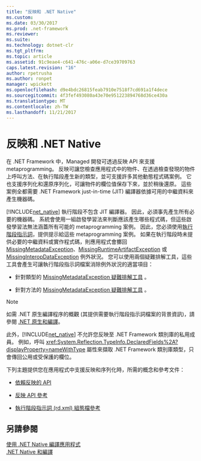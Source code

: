 ```yaml
---
title: "反映和 .NET Native"
ms.custom: 
ms.date: 03/30/2017
ms.prod: .net-framework
ms.reviewer: 
ms.suite: 
ms.technology: dotnet-clr
ms.tgt_pltfrm: 
ms.topic: article
ms.assetid: 91c9eae4-c641-476c-a06e-d7ce39709763
caps.latest.revision: "16"
author: rpetrusha
ms.author: ronpet
manager: wpickett
ms.openlocfilehash: d9e4bdc26815feab7910e7518f7cd691a1f4dece
ms.sourcegitcommit: 4f3fef493080a43e70e951223894768d36ce430a
ms.translationtype: MT
ms.contentlocale: zh-TW
ms.lasthandoff: 11/21/2017
---
```

# <a name="reflection-and-net-native"></a>反映和 .NET Native
在 .NET Framework 中，Managed 開發可透過反映 API 來支援 metaprogramming。 反映可讓您檢查應用程式中的物件、在透過檢查發現的物件上呼叫方法、在執行階段產生新的類型，並可支援許多其他動態程式碼案例。 它也支援序列化和還原序列化，可讓物件的欄位值保存下來，並於稍後還原。 這些案例全都需要 .NET Framework just-in-time (JIT) 編譯器依據可用的中繼資料來產生機器碼。  
  
 [!INCLUDE[net_native](../../../includes/net-native-md.md)] 執行階段不包含 JIT 編譯器。 因此，必須事先產生所有必要的機器碼。 系統會使用一組啟發學習法來判斷應該產生哪些程式碼，但這些啟發學習法無法涵蓋所有可能的 metaprogramming 案例。  因此，您必須使用[執行階段指示詞](../../../docs/framework/net-native/runtime-directives-rd-xml-configuration-file-reference.md)，提供提示給這些 metaprogramming 案例。 如果在執行階段時未提供必要的中繼資料或實作程式碼，則應用程式會擲回 [MissingMetadataException](../../../docs/framework/net-native/missingmetadataexception-class-net-native.md)、[MissingRuntimeArtifactException](../../../docs/framework/net-native/missingruntimeartifactexception-class-net-native.md) 或 [MissingInteropDataException](../../../docs/framework/net-native/missinginteropdataexception-class-net-native.md) 例外狀況。 您可以使用兩個疑難排解工具，這些工具會產生可讓執行階段指示詞檔案消除例外狀況的適當項目：  
  
-   針對類型的 [MissingMetadataException 疑難排解工具](http://dotnet.github.io/native/troubleshooter/type.html) 。  
  
-   針對方法的 [MissingMetadataException 疑難排解工具](http://dotnet.github.io/native/troubleshooter/method.html) 。  
  
> [!NOTE]
>  如需 .NET 原生編譯程序的概觀 (其提供需要執行階段指示詞檔案的背景資訊)，請參閱 [.NET 原生和編譯](../../../docs/framework/net-native/net-native-and-compilation.md)。  
  
 此外，[!INCLUDE[net_native](../../../includes/net-native-md.md)] 不允許您反映至 .NET Framework 類別庫的私用成員。 例如，呼叫 <xref:System.Reflection.TypeInfo.DeclaredFields%2A?displayProperty=nameWithType> 屬性來擷取 .NET Framework 類別庫類型，只會傳回公用或受保護的欄位。  
  
 下列主題提供您在應用程式中支援反映和序列化時，所需的概念和參考文件：  
  
-   [依賴反映的 API](../../../docs/framework/net-native/apis-that-rely-on-reflection.md)  
  
-   [反映 API 參考](../../../docs/framework/net-native/net-native-reflection-api-reference.md)  
  
-   [執行階段指示詞 (rd.xml) 組態檔參考](../../../docs/framework/net-native/runtime-directives-rd-xml-configuration-file-reference.md)  
  
## <a name="see-also"></a>另請參閱  
 [使用 .NET Native 編譯應用程式](../../../docs/framework/net-native/index.md)  
 [.NET Native 和編譯](../../../docs/framework/net-native/net-native-and-compilation.md)

